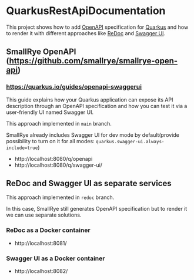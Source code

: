 # QuarkusRestApiDocumentation
This project shows how to add [OpenAPI](https://oai.github.io/Documentation/start-here.html) specification for [Quarkus](https://quarkus.io/) and how to render it with different approaches like [ReDoc](https://redocly.com/redoc/) and [Swagger UI](https://swagger.io/tools/swagger-ui/).

## SmallRye OpenAPI (https://github.com/smallrye/smallrye-open-api)
### https://quarkus.io/guides/openapi-swaggerui
This guide explains how your Quarkus application can expose its API description through an OpenAPI specification and how you can test it via a user-friendly UI named Swagger UI.

This approach implemented in `main` branch.

SmallRye already includes Swagger UI for dev mode by default(provide possibility to turn on it for all modes: `quarkus.swagger-ui.always-include=true`)
- http://localhost:8080/q/openapi
- http://localhost:8080/q/swagger-ui/

## ReDoc and Swagger UI as separate services
This approach implemented in `redoc` branch.

In this case, SmallRye still generates OpenAPI specification but to render it we can use separate solutions.

### ReDoc as a Docker container
- http://localhost:8081/

### Swagger UI as a Docker container
- http://localhost:8082/
